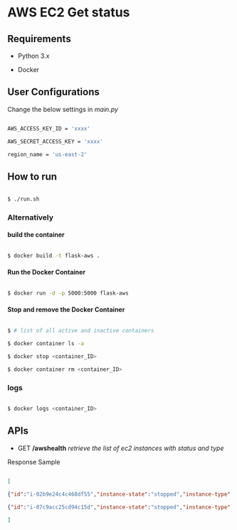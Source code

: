
  

# AWS EC2 Get status

  

## Requirements

  

* Python 3.x

* Docker

  

## User Configurations

Change the below settings in *main.py*

```sh

AWS_ACCESS_KEY_ID = 'xxxx'

AWS_SECRET_ACCESS_KEY = 'xxxx'

region_name = 'us-east-2'

```

## How to run

  

```sh

$ ./run.sh

```

  

### Alternatively

  

#### build the container

  

```sh

$ docker build -t flask-aws .

```

  

#### Run the Docker Container

  

```sh

$ docker run -d -p 5000:5000 flask-aws

```

#### Stop and remove the Docker Container

  

```sh

$ # list of all active and inactive containers

$ docker container ls -a

$ docker stop <container_ID>

$ docker container rm <container_ID>

```

### logs

```sh

$ docker logs <container_ID>

```

  

## APIs

  

* GET **/awshealth**  *retrieve the list of ec2 instances with status and type*

  

Response Sample

```json

[

{"id":"i-02b9e24c4c468df55","instance-state":"stopped","instance-type":"t2.micro"},

{"id":"i-07c9acc25cd94c15d","instance-state":"stopped","instance-type":"t2.micro"}

]

```